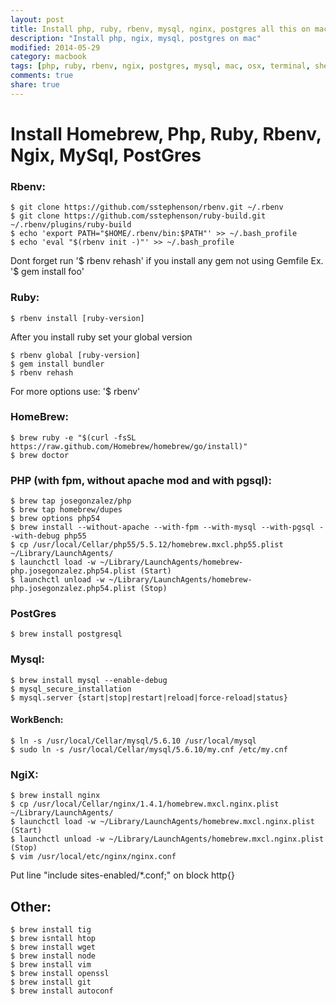 ```yaml
---
layout: post
title: Install php, ruby, rbenv, mysql, nginx, postgres all this on mac
description: "Install php, ngix, mysql, postgres on mac"
modified: 2014-05-29
category: macbook
tags: [php, ruby, rbenv, ngix, postgres, mysql, mac, osx, terminal, shell]
comments: true
share: true
---
```


# Install Homebrew, Php, Ruby, Rbenv, Ngix, MySql, PostGres

### Rbenv:

    $ git clone https://github.com/sstephenson/rbenv.git ~/.rbenv
    $ git clone https://github.com/sstephenson/ruby-build.git ~/.rbenv/plugins/ruby-build
    $ echo 'export PATH="$HOME/.rbenv/bin:$PATH"' >> ~/.bash_profile
    $ echo 'eval "$(rbenv init -)"' >> ~/.bash_profile

Dont forget run '$ rbenv rehash' if you install any gem not using Gemfile Ex. '$ gem install foo'


### Ruby:

    $ rbenv install [ruby-version]

After you install ruby set your global version

    $ rbenv global [ruby-version]
    $ gem install bundler
    $ rbenv rehash

For more options use: '$ rbenv'


### HomeBrew:

    $ brew ruby -e "$(curl -fsSL https://raw.github.com/Homebrew/homebrew/go/install)"
    $ brew doctor


### PHP (with fpm, without apache mod and with pgsql):

    $ brew tap josegonzalez/php
    $ brew tap homebrew/dupes
    $ brew options php54
    $ brew install --without-apache --with-fpm --with-mysql --with-pgsql --with-debug php55
    $ cp /usr/local/Cellar/php55/5.5.12/homebrew.mxcl.php55.plist ~/Library/LaunchAgents/
    $ launchctl load -w ~/Library/LaunchAgents/homebrew-php.josegonzalez.php54.plist (Start)
    $ launchctl unload -w ~/Library/LaunchAgents/homebrew-php.josegonzalez.php54.plist (Stop)



### PostGres

    $ brew install postgresql


### Mysql:

    $ brew install mysql --enable-debug
    $ mysql_secure_installation
    $ mysql.server {start|stop|restart|reload|force-reload|status}

#### WorkBench:

    $ ln -s /usr/local/Cellar/mysql/5.6.10 /usr/local/mysql
    $ sudo ln -s /usr/local/Cellar/mysql/5.6.10/my.cnf /etc/my.cnf


### NgiX:

    $ brew install nginx
    $ cp /usr/local/Cellar/nginx/1.4.1/homebrew.mxcl.nginx.plist ~/Library/LaunchAgents/
    $ launchctl load -w ~/Library/LaunchAgents/homebrew.mxcl.nginx.plist (Start)
    $ launchctl unload -w ~/Library/LaunchAgents/homebrew.mxcl.nginx.plist (Stop)
    $ vim /usr/local/etc/nginx/nginx.conf

Put line "include sites-enabled/*.conf;" on block http{}


## Other:

    $ brew install tig
    $ brew isntall htop
    $ brew install wget
    $ brew install node
    $ brew install vim
    $ brew install openssl
    $ brew install git
    $ brew install autoconf


